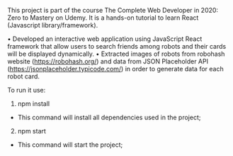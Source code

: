 This project is part of the course The Complete Web Developer in 2020: Zero to Mastery on Udemy. 
It is a hands-on tutorial to learn React (Javascript library/framework).

•	Developed an interactive web application using JavaScript React framework that allow users to search friends among robots and their cards will be displayed dynamically.
•	Extracted images of robots from robohash website (https://robohash.org/) and data from JSON Placeholder API (https://jsonplaceholder.typicode.com/) in order to generate data for each robot card.

To run it use:

1) npm install
  - This command will install all dependencies used in the project;
2) npm start
  - This command will start the project;
